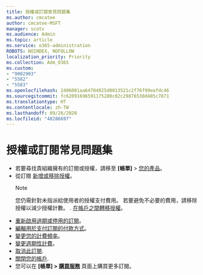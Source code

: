 ```yaml
---
title: 授權或訂閱常見問題集
ms.author: cmcatee
author: cmcatee-MSFT
manager: scotv
ms.audience: Admin
ms.topic: article
ms.service: o365-administration
ROBOTS: NOINDEX, NOFOLLOW
localization_priority: Priority
ms.collection: Adm_O365
ms.custom:
- "9002903"
- "5582"
- "5583"
ms.openlocfilehash: 2406001aa64704025d0013521c2f76f99eafdc46
ms.sourcegitcommit: fc62091696591175280c02c29876530d485c7871
ms.translationtype: HT
ms.contentlocale: zh-TW
ms.lasthandoff: 09/26/2020
ms.locfileid: "48286697"
---
```

# <a name="license-or-subscription-faq"></a>授權或訂閱常見問題集

- 若要尋找貴組織擁有的訂閱或授權，請移至 **[帳單]** > [您的產品](https://go.microsoft.com/fwlink/p/?linkid=842054)。
- 從訂閱 [新增或移除授權](https://docs.microsoft.com/alchemyinsights/how-to-add-or-reduce-licenses)。
    > [!NOTE]
    > 您仍需針對未指派給使用者的授權支付費用。 若要避免不必要的費用，請移除授權以減少授權計數。
. [在帳戶之間轉移授權](https://docs.microsoft.com/alchemyinsights/transfer-licenses-between-tenants)。
- [重新啟用過期或停用的訂閱](https://go.microsoft.com/fwlink/p/?linkid=2117519)。
- [編輯用於支付訂閱的付款方式](https://go.microsoft.com/fwlink/p/?linkid=2117167)。
- [變更您的計費頻率](https://go.microsoft.com/fwlink/p/?linkid=2119112)。
- [變更週期性計費](https://go.microsoft.com/fwlink/p/?linkid=2119216)。
- [取消此訂閱](https://go.microsoft.com/fwlink/p/?linkid=2119113).
- [關閉您的帳戶](https://docs.microsoft.com/alchemyinsights/how-to-close-your-account).
- 您可以在 **[帳單] > [購買服務](https://go.microsoft.com/fwlink/p/?linkid=868433)** 頁面上購買更多訂閱。